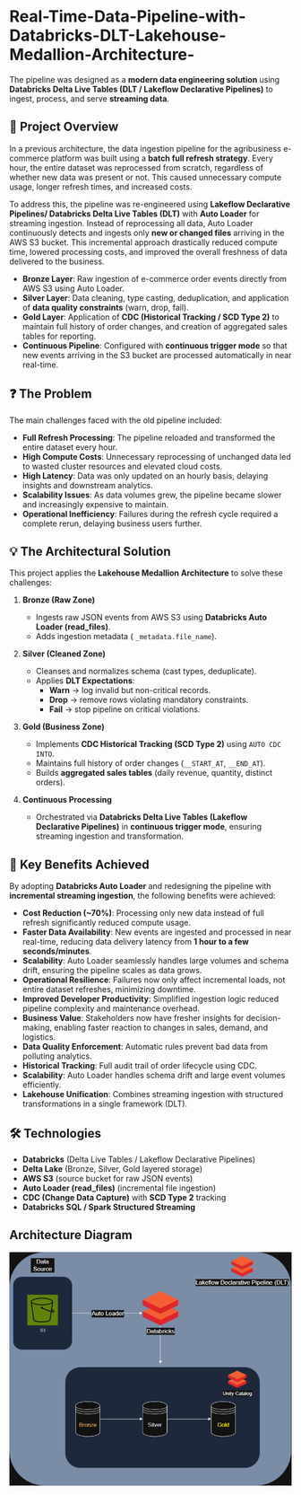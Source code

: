 # Real-Time-Data-Pipeline-with-Databricks-DLT-Lakehouse-Medallion-Architecture-
The pipeline was designed as a **modern data engineering solution** using **Databricks Delta Live Tables (DLT / Lakeflow Declarative Pipelines)** to ingest, process, and serve **streaming data**.

## 📌 Project Overview
In a previous architecture, the data ingestion pipeline for the agribusiness e-commerce platform was built using a **batch full refresh strategy**. Every hour, the entire dataset was reprocessed from scratch, regardless of whether new data was present or not. This caused unnecessary compute usage, longer refresh times, and increased costs.  

To address this, the pipeline was re-engineered using **Lakeflow Declarative Pipelines/ Databricks Delta Live Tables (DLT)** with **Auto Loader** for streaming ingestion. Instead of reprocessing all data, Auto Loader continuously detects and ingests only **new or changed files** arriving in the AWS S3 bucket. This incremental approach drastically reduced compute time, lowered processing costs, and improved the overall freshness of data delivered to the business.  

- **Bronze Layer**: Raw ingestion of e-commerce order events directly from AWS S3 using Auto Loader.  
- **Silver Layer**: Data cleaning, type casting, deduplication, and application of **data quality constraints** (warn, drop, fail).  
- **Gold Layer**: Application of **CDC (Historical Tracking / SCD Type 2)** to maintain full history of order changes, and creation of aggregated sales tables for reporting.  
- **Continuous Pipeline**: Configured with **continuous trigger mode** so that new events arriving in the S3 bucket are processed automatically in near real-time.  

## ❓ The Problem
The main challenges faced with the old pipeline included:  
- **Full Refresh Processing**: The pipeline reloaded and transformed the entire dataset every hour.  
- **High Compute Costs**: Unnecessary reprocessing of unchanged data led to wasted cluster resources and elevated cloud costs.  
- **High Latency**: Data was only updated on an hourly basis, delaying insights and downstream analytics.  
- **Scalability Issues**: As data volumes grew, the pipeline became slower and increasingly expensive to maintain.  
- **Operational Inefficiency**: Failures during the refresh cycle required a complete rerun, delaying business users further.  

## 💡 The Architectural Solution
This project applies the **Lakehouse Medallion Architecture** to solve these challenges:

1. **Bronze (Raw Zone)**  
   - Ingests raw JSON events from AWS S3 using **Databricks Auto Loader (read_files)**.  
   - Adds ingestion metadata ( `_metadata.file_name`).  

2. **Silver (Cleaned Zone)**  
   - Cleanses and normalizes schema (cast types, deduplicate).  
   - Applies **DLT Expectations**:  
     - **Warn** → log invalid but non-critical records.  
     - **Drop** → remove rows violating mandatory constraints.  
     - **Fail** → stop pipeline on critical violations.  

3. **Gold (Business Zone)**  
   - Implements **CDC Historical Tracking (SCD Type 2)** using `AUTO CDC INTO`.  
   - Maintains full history of order changes (`__START_AT`, `__END_AT`).  
   - Builds **aggregated sales tables** (daily revenue, quantity, distinct orders).  

4. **Continuous Processing**  
   - Orchestrated via **Databricks Delta Live Tables (Lakeflow Declarative Pipelines)** in **continuous trigger mode**, ensuring streaming ingestion and transformation.  

## 🚀 Key Benefits Achieved
By adopting **Databricks Auto Loader** and redesigning the pipeline with **incremental streaming ingestion**, the following benefits were achieved:  

- **Cost Reduction (~70%)**: Processing only new data instead of full refresh significantly reduced compute usage.  
- **Faster Data Availability**: New events are ingested and processed in near real-time, reducing data delivery latency from **1 hour to a few seconds/minutes**.  
- **Scalability**: Auto Loader seamlessly handles large volumes and schema drift, ensuring the pipeline scales as data grows.  
- **Operational Resilience**: Failures now only affect incremental loads, not entire dataset refreshes, minimizing downtime.  
- **Improved Developer Productivity**: Simplified ingestion logic reduced pipeline complexity and maintenance overhead.  
- **Business Value**: Stakeholders now have fresher insights for decision-making, enabling faster reaction to changes in sales, demand, and logistics.
- **Data Quality Enforcement**: Automatic rules prevent bad data from polluting analytics.  
- **Historical Tracking**: Full audit trail of order lifecycle using CDC.  
- **Scalability**: Auto Loader handles schema drift and large event volumes efficiently.  
- **Lakehouse Unification**: Combines streaming ingestion with structured transformations in a single framework (DLT).  

## 🛠️ Technologies
- **Databricks** (Delta Live Tables / Lakeflow Declarative Pipelines)  
- **Delta Lake** (Bronze, Silver, Gold layered storage)  
- **AWS S3** (source bucket for raw JSON events)  
- **Auto Loader (read_files)** (incremental file ingestion)  
- **CDC (Change Data Capture)** with **SCD Type 2** tracking  
- **Databricks SQL / Spark Structured Streaming**  

## Architecture Diagram

![Diagrama da Arquitetura](docs/diagram_arq.drawio.png)
